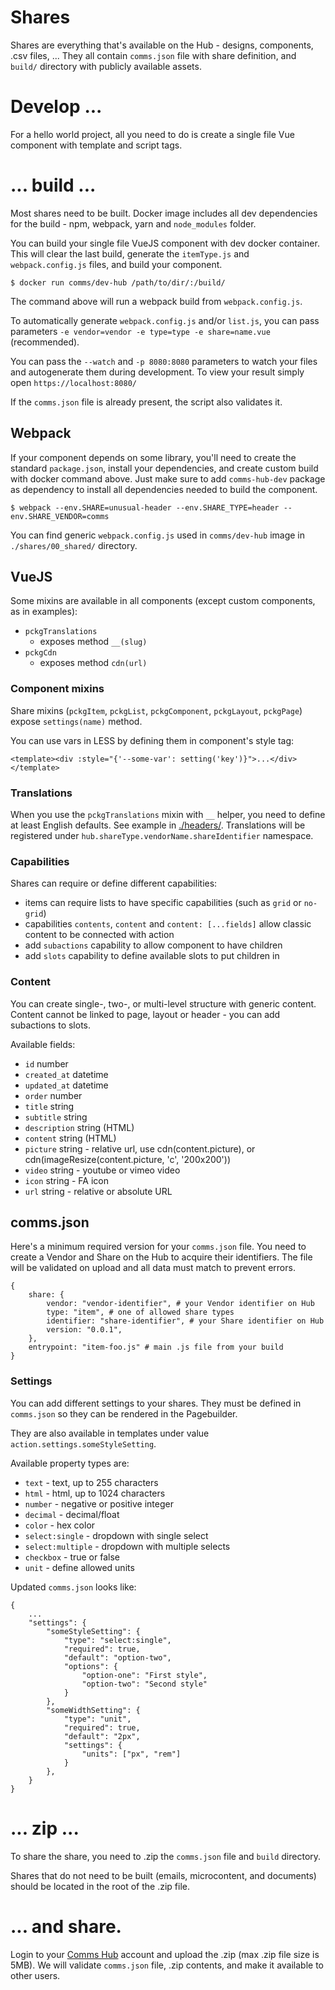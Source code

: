 # Shares
Shares are everything that's available on the Hub - designs, components, .csv files, ... They all contain `comms.json` file with share definition, and `build/` directory with publicly available assets.

# Develop ...
For a hello world project, all you need to do is create a single file Vue component with template and script tags.

# ... build ...
Most shares need to be built. Docker image includes all dev dependencies for the build - npm, webpack, yarn and `node_modules` folder.

You can build your single file VueJS component with dev docker container. This will clear the last build, generate the `itemType.js` and `webpack.config.js` files, and build your component.

`$ docker run comms/dev-hub /path/to/dir/:/build/`

The command above will run a webpack build from `webpack.config.js`.

To automatically generate `webpack.config.js` and/or `list.js`, you can pass parameters `-e vendor=vendor -e type=type -e share=name.vue` (recommended).

You can pass the `--watch` and `-p 8080:8080` parameters to watch your files and autogenerate them during development. To view your result simply open `https://localhost:8080/`

If the `comms.json` file is already present, the script also validates it.

## Webpack
If your component depends on some library, you'll need to create the standard `package.json`, install your dependencies, and create custom build with docker command above. Just make sure to add `comms-hub-dev` package as dependency to install all dependencies needed to build the component.

`$ webpack --env.SHARE=unusual-header --env.SHARE_TYPE=header --env.SHARE_VENDOR=comms`

You can find generic `webpack.config.js` used in `comms/dev-hub` image in `./shares/00_shared/` directory.

## VueJS
Some mixins are available in all components (except custom components, as in examples):
 - `pckgTranslations`
   - exposes method `__(slug)`
 - `pckgCdn`
   - exposes method `cdn(url)` 

### Component mixins
Share mixins (`pckgItem`, `pckgList`, `pckgComponent`, `pckgLayout`, `pckgPage`) expose `settings(name)` method.

You can use vars in LESS by defining them in component's style tag:

`<template><div :style="{'--some-var': setting('key')}">...</div></template>`
   
### Translations
When you use the `pckgTranslations` mixin with `__` helper, you need to define at least English defaults. See example in [./headers/](./07_headers/). Translations will be registered under `hub.shareType.vendorName.shareIdentifier` namespace.

### Capabilities
Shares can require or define different capabilities:
 - items can require lists to have specific capabilities (such as `grid` or `no-grid`)
 - capabilities `contents`, `content` and `content: [...fields]` allow classic content to be connected with action
 - add `subactions` capability to allow component to have children
 - add `slots` capability to define available slots to put children in

### Content
You can create single-, two-, or multi-level structure with generic content. Content cannot be linked to page, layout or header - you can add subactions to slots.

Available fields:
 - `id` number
 - `created_at` datetime
 - `updated_at` datetime
 - `order` number
 - `title` string
 - `subtitle` string
 - `description` string (HTML)
 - `content` string (HTML)
 - `picture` string - relative url, use cdn(content.picture), or cdn(imageResize(content.picture, 'c', '200x200'))
 - `video` string - youtube or vimeo video
 - `icon` string - FA icon
 - `url` string - relative or absolute URL

## comms.json
Here's a minimum required version for your `comms.json` file. You need to create a Vendor and Share on the Hub to acquire their identifiers. The file will be validated on upload and all data must match to prevent errors.
```
{
    share: {
        vendor: "vendor-identifier", # your Vendor identifier on Hub
        type: "item", # one of allowed share types
        identifier: "share-identifier", # your Share identifier on Hub 
        version: "0.0.1",
    },
    entrypoint: "item-foo.js" # main .js file from your build
}
```

### Settings
You can add different settings to your shares. They must be defined in `comms.json` so they can be rendered in the Pagebuilder.

They are also available in templates under value `action.settings.someStyleSetting`.

Available property types are:
 - `text` - text, up to 255 characters
 - `html` - html, up to 1024 characters
 - `number` - negative or positive integer
 - `decimal` - decimal/float
 - `color` - hex color
 - `select:single` - dropdown with single select 
 - `select:multiple` - dropdown with multiple selects
 - `checkbox` - true or false
 - `unit` - define allowed units

Updated `comms.json` looks like:
```
{
    ...
    "settings": {
        "someStyleSetting": {
            "type": "select:single",
            "required": true,
            "default": "option-two",
            "options": {
                "option-one": "First style",
                "option-two": "Second style"
            }
        },
        "someWidthSetting": {
            "type": "unit",
            "required": true,
            "default": "2px",
            "settings": {
                "units": ["px", "rem"]
            }
        },
    }
}
```

# ... zip ...
To share the share, you need to .zip the `comms.json` file and `build` directory.

Shares that do not need to be built (emails, microcontent, and documents) should be located in the root of the .zip file.

# ... and share.
Login to your [Comms Hub](https://hub.comms.dev) account and upload the .zip (max .zip file size is 5MB). We will validate `comms.json` file, .zip contents, and make it available to other users.
